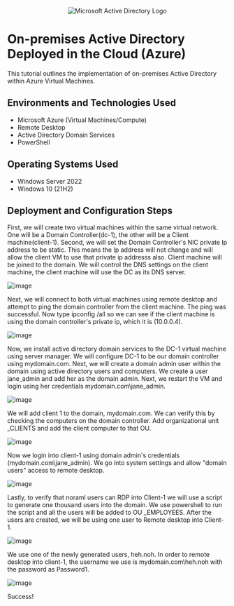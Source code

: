 <p align="center">
<img src="https://i.imgur.com/pU5A58S.png" alt="Microsoft Active Directory Logo"/>
</p>

<h1>On-premises Active Directory Deployed in the Cloud (Azure)</h1>
This tutorial outlines the implementation of on-premises Active Directory within Azure Virtual Machines.<br />


<h2>Environments and Technologies Used</h2>

- Microsoft Azure (Virtual Machines/Compute)
- Remote Desktop
- Active Directory Domain Services
- PowerShell

<h2>Operating Systems Used </h2>

- Windows Server 2022
- Windows 10 (21H2)



<h2>Deployment and Configuration Steps</h2>

First, we will create two virtual machines within the same virtual network. One will be a Domain Controller(dc-1), the other will be a Client machine(client-1). Second, we will set the Domain Controller's NIC private Ip address to be static. This means the Ip address will not change and will allow the client VM to use that private ip addresss also.  Client machine will be joined to the domain. We will control the DNS settings on the client machine, the client machine will use the DC as its DNS server.

![image](https://github.com/user-attachments/assets/902499d4-3164-4b2d-84b0-2e5ecfb5b7fe)

Next, we will connect to both virtual machines using remote desktop and attempt to ping the domain controller from the client machine. The ping was successful. Now type ipconfig /all so we can see if the client machine is using the domain controller's private ip, which it is (10.0.0.4).


![image](https://github.com/user-attachments/assets/aad56bfd-6a85-474a-b178-87650ce90322)

Now, we install active directory domain services to the DC-1 virtual machine using server manager. We will configure DC-1 to be our domain controller using mydomain.com. Next, we will create a domain admin user within the domain using active directory users and computers. We create a user jane_admin and add her as the domain admin. Next, we restart the VM and login using her credentials mydomain.com\jane_admin.

![image](https://github.com/user-attachments/assets/b5362473-6e06-41bc-8ef1-d33b426483a4)

We will add client 1 to the domain, mydomain.com. We can verify this by checking the computers on the domain controller. Add organizational unit _CLIENTS and add the client computer to that OU. 

![image](https://github.com/user-attachments/assets/52f83270-51dc-404d-a58a-a5f08b97a072)

Now we login into client-1 using domain admin's credentials (mydomain.com\jane_admin). We go into system settings and allow "domain users" access to remote desktop. 

![image](https://github.com/user-attachments/assets/8770cdfd-a015-4d84-94f1-7c6857465515)

Lastly, to verify that noraml users can RDP into Client-1 we will use a script to generate one thousand users into the domain. We use powershell to run the script and all the users will be added to OU _EMPLOYEES. After the users are created, we will be using one user to Remote desktop into Client-1. 

![image](https://github.com/user-attachments/assets/e5abb540-aac5-41f8-8929-1a77c1351bdb)

We use one of the newly generated users, heh.noh. In order to remote desktop into client-1, the username we use is mydomain.com\heh.noh with the password as Password1. 

![image](https://github.com/user-attachments/assets/5982b220-cca6-49ba-865d-280e27b7e936)

Success!

